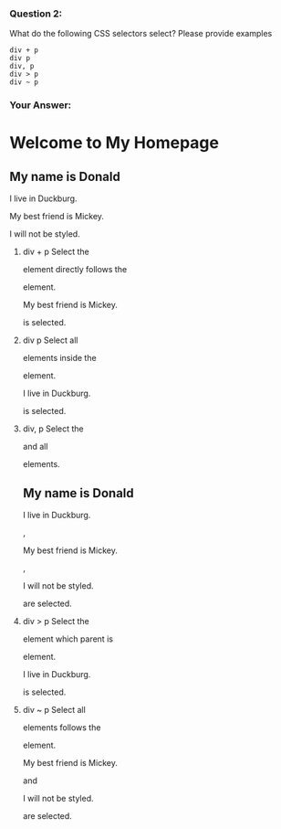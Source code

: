 ### Question 2:

What do the following CSS selectors select? Please provide examples

    div + p
    div p
    div, p
    div > p
    div ~ p

### Your Answer:

<body>

<h1>Welcome to My Homepage</h1>

<div>
  <h2>My name is Donald</h2>
  <p>I live in Duckburg.</p>
</div>

<p>My best friend is Mickey.</p>

<p>I will not be styled.</p>

</body>

1. div + p
    Select the <p> element directly follows the <div> element. 
    <p>My best friend is Mickey.</p> is selected.

2. div p
    Select all <p> elements inside the <div> element. 
    <p>I live in Duckburg.</p> is selected.

3. div, p
    Select the <div> and all <p> elements.
    <div><h2>My name is Donald</h2><p>I live in Duckburg.</p></div>,
    <p>My best friend is Mickey.</p>,
    <p>I will not be styled.</p> are selected.

4. div > p
    Select the <p> element which parent is <div> element.
    <p>I live in Duckburg.</p> is selected.

5. div ~ p
    Select all <p> elements follows the <div> element.
    <p>My best friend is Mickey.</p> and <p>I will not be styled.</p> are selected.



